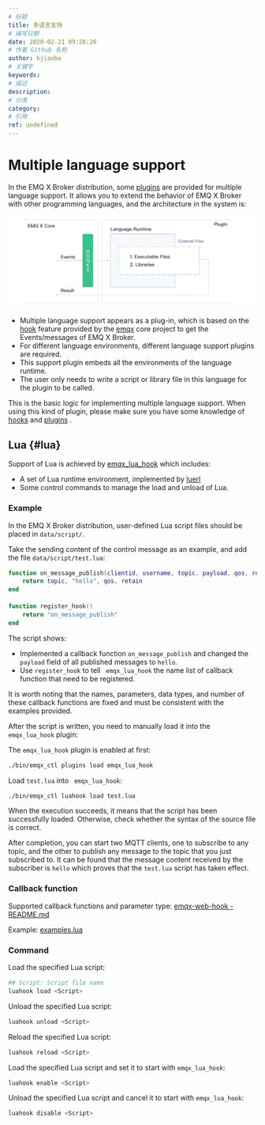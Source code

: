 ```yaml
---
# 标题
title: 多语言支持
# 编写日期
date: 2020-02-21 09:28:26
# 作者 Github 名称
author: hjianbo
# 关键字
keywords:
# 描述
description:
# 分类
category: 
# 引用
ref: undefined
---
```



# Multiple language support

In the EMQ X Broker distribution, some [plugins](plugins.md) are provided for multiple language support. It allows you to extend the behavior of EMQ X Broker with other programming languages, and the architecture in the system is:

![Multiple Language Suppoprt](assets/multiple-lang-arch.png)

- Multiple language support appears as a plug-in, which is based on the [hook](hooks.md) feature provided by the [emqx](https://github.com/emqx/emqx) core project to  get the Events/messages of EMQ X Broker.
- For different language environments, different language support plugins are required.
- This support plugin embeds all the environments of the language runtime.
- The user only needs to write a script or library file in this language for the plugin to be called.

This is the basic logic for implementing multiple language support. When using this kind of plugin, please make sure you have some knowledge of [hooks](hooks.md) and [plugins](plugins.md) .

## Lua {#lua}

Support of Lua is achieved by [emqx_lua_hook](https://github.com/emqx/emqx-lua-hook)  which includes:

- A set of Lua runtime environment, implemented by [luerl](https://github.com/rvirding/luerl)
- Some control commands to manage the load and unload of Lua.

### Example

In the EMQ X Broker distribution, user-defined Lua script files should be placed in `data/script/`.

Take the sending content of the control message as an example, and add the file `data/script/test.lua`:

```lua
function on_message_publish(clientid, username, topic, payload, qos, retain)
    return topic, "hello", qos, retain
end

function register_hook()
    return "on_message_publish"
end
```

The script shows:

- Implemented a callback function `on_message_publish` and changed the ` payload` field of all published messages to `hello`.
- Use `register_hook` to tell ` emqx_lua_hook` the name list of callback function that need to be registered.

It is worth noting that the names, parameters, data types, and number of these callback functions are fixed and must be consistent with the examples provided.

After the script is written, you need to manually load it into the `emqx_lua_hook` plugin:

The `emqx_lua_hook` plugin is enabled at first:

```bash
./bin/emqx_ctl plugins load emqx_lua_hook
```

Load `test.lua` into ` emqx_lua_hook`:

```bash
./bin/emqx_ctl luahook load test.lua
```

When the execution succeeds, it means that the script has been successfully loaded. Otherwise, check whether the syntax of the source file is correct.

After completion, you can start two MQTT clients, one to subscribe to any topic, and the other to publish any message to the topic that you just subscribed to. It can be found that the message content received by the subscriber is `hello` which proves that the `test.lua` script has taken effect.

### Callback function

Supported callback functions and parameter type: [emqx-web-hook - README.md](https://github.com/emqx/emqx-lua-hook/tree/develop#hook-api)

Example: [examples.lua](https://github.com/emqx/emqx-lua-hook/blob/develop/examples.lua)

### Command

Load the specified Lua script:

```bash
## Script: Script file name
luahook load <Script>
```

Unload the specified Lua script:
```bash
luahook unload <Script>
```

Reload the specified Lua script:
```bash
luahook reload <Script>
```

Load the specified Lua script and set it to start with `emqx_lua_hook`:
```bash
luahook enable <Script>
```

Unload the specified Lua script and cancel it to start with `emqx_lua_hook`:
```bash
luahook disable <Script>
```

